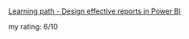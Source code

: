 #

[Learning path - Design effective reports in Power BI](https://learn.microsoft.com/en-us/training/paths/power-bi-effective/)

my rating: 6/10
